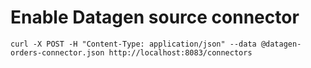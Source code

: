 # Enable Datagen source connector

```
curl -X POST -H "Content-Type: application/json" --data @datagen-orders-connector.json http://localhost:8083/connectors
```
